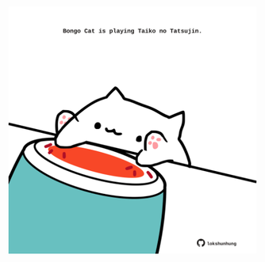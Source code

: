 <!-- built at 29/01/2025, 09:00:48 UTC -->
<p align="center">
  <img width="500" height="500" src="./ReadmeImage.svg">
</p>
